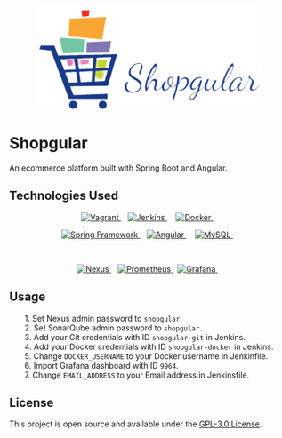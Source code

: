 <p align="center">
  <img src="https://github.com/amin-ous/shopgular/blob/master/shopgular-frontend/src/assets/img/logo.png" alt="Shopgular Logo">
</p>

# Shopgular

An ecommerce platform built with Spring Boot and Angular.

## Technologies Used

<p align="center">
  <a href="https://vagrantup.com">
    <img src="https://tech.osteel.me/images/2015/01/25/vagrant.png" width="250 px" alt="Vagrant">
  </a>&nbsp;&nbsp;
  <a href="https://jenkins.io">
    <img src="https://brandslogos.com/wp-content/uploads/thumbs/jenkins-logo-vector.svg" width="250 px" alt="Jenkins">
  </a>&nbsp;&nbsp;&nbsp;
  <a href="https://docker.com">
    <img src="https://www.docker.com/wp-content/uploads/2022/03/horizontal-logo-monochromatic-white.png" width="250 px" alt="Docker">
  </a>&nbsp;&nbsp;
</p>
<p align="center">
  <a href="https://spring.io">
    <img src="https://upload.wikimedia.org/wikipedia/commons/4/44/Spring_Framework_Logo_2018.svg" width="250 px" alt="Spring Framework">
  </a>&nbsp;&nbsp;
  <a href="https://angular.io">
    <img src="https://i.pinimg.com/originals/1d/78/36/1d7836b162169e9836b6761253132a81.png" width="250 px" alt="Angular">
  </a>&nbsp;&nbsp;&nbsp;
  <a href="https://mysql.com">
    <img src="https://upload.wikimedia.org/wikipedia/fr/6/62/MySQL.svg" width="250 px" alt="MySQL">
  </a>&nbsp;&nbsp;
</p>
<br>
<p align="center">
  <a href="https://sonatype.com/products/nexus-repository">
    <img src="https://cdn.addteq.com/images/website/wordpress/sonatype-nexus_logo-stacked_whiteBG.png" width="250 px" alt="Nexus">
  </a>&nbsp;&nbsp;
  <a href="https://prometheus.io">
    <img src="https://miro.medium.com/max/800/1*XE0ObomSZ6cwRHKNZ751Vg.png" width="250 px" alt="Prometheus">
  </a>&nbsp;
  <a href="https://grafana.com">
    <img src="https://www.freelogovectors.net/wp-content/uploads/2018/07/grafana-logo.png" width="250 px" alt="Grafana">
  </a>&nbsp;&nbsp;
</p>

## Usage

&nbsp;&nbsp;&nbsp;&nbsp;&nbsp;&nbsp; 1. Set Nexus admin password to `shopgular`.  
&nbsp;&nbsp;&nbsp;&nbsp;&nbsp;&nbsp; 2. Set SonarQube admin password to `shopgular`.  
&nbsp;&nbsp;&nbsp;&nbsp;&nbsp;&nbsp; 3. Add your Git credentials with ID `shopgular-git` in Jenkins.  
&nbsp;&nbsp;&nbsp;&nbsp;&nbsp;&nbsp; 4. Add your Docker credentials with ID `shopgular-docker` in Jenkins.  
&nbsp;&nbsp;&nbsp;&nbsp;&nbsp;&nbsp; 5. Change `DOCKER_USERNAME` to your Docker username in Jenkinfile.  
&nbsp;&nbsp;&nbsp;&nbsp;&nbsp;&nbsp; 6. Import Grafana dashboard with ID `9964`.  
&nbsp;&nbsp;&nbsp;&nbsp;&nbsp;&nbsp; 7. Change `EMAIL_ADDRESS` to your Email address in Jenkinsfile.  

## License

This project is open source and available under the [GPL-3.0 License](https://github.com/amin-ous/shopgular/blob/master/LICENSE).
